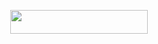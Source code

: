 <p align="center"><a href="https://dashboard.heroku.com/new?template=https://github.com/tushar007ff/itachi2.-0"> <img src="https://img.shields.io/badge/Deploy%20On%20Heroku-bringle?style=for-the-badge&logo=heroku" width="220" height="38.45"/></a></p>
